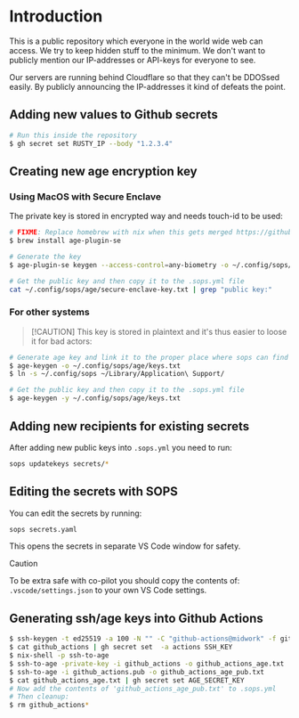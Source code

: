 # Introduction

This is a public repository which everyone in the world wide web can access.
We try to keep hidden stuff to the minimum.
We don't want to publicly mention our IP-addresses or API-keys for everyone to see.

Our servers are running behind Cloudflare so that they can't be DDOSsed easily.
By publicly announcing the IP-addresses it kind of defeats the point.

## Adding new values to Github secrets

```sh
# Run this inside the repository
$ gh secret set RUSTY_IP --body "1.2.3.4"
```

## Creating new age encryption key

### Using MacOS with Secure Enclave

The private key is stored in encrypted way and needs touch-id to be used:

```sh
# FIXME: Replace homebrew with nix when this gets merged https://github.com/NixOS/nixpkgs/pull/382902
$ brew install age-plugin-se

# Generate the key
$ age-plugin-se keygen --access-control=any-biometry -o ~/.config/sops/age/secure-enclave-key.txt

# Get the public key and then copy it to the .sops.yml file
cat ~/.config/sops/age/secure-enclave-key.txt | grep "public key:"
```

### For other systems
>
> [!CAUTION]
> This key is stored in plaintext and it's thus easier to loose it for bad actors:

```sh
# Generate age key and link it to the proper place where sops can find it
$ age-keygen -o ~/.config/sops/age/keys.txt
$ ln -s ~/.config/sops ~/Library/Application\ Support/

# Get the public key and then copy it to the .sops.yml file
$ age-keygen -y ~/.config/sops/age/keys.txt
```

## Adding new recipients for existing secrets

After adding new public keys into `.sops.yml` you need to run:

```sh
sops updatekeys secrets/*
```

## Editing the secrets with SOPS

You can edit the secrets by running:

```sh
sops secrets.yaml
```

This opens the secrets in separate VS Code window for safety.

> [!CAUTION]
> To be extra safe with co-pilot you should copy the contents of:
> `.vscode/settings.json` to your own VS Code settings.

## Generating ssh/age keys into Github Actions

```sh
$ ssh-keygen -t ed25519 -a 100 -N "" -C "github-actions@midwork" -f github_actions
$ cat github_actions | gh secret set  -a actions SSH_KEY
$ nix-shell -p ssh-to-age
$ ssh-to-age -private-key -i github_actions -o github_actions_age.txt
$ ssh-to-age -i github_actions.pub -o github_actions_age_pub.txt
$ cat github_actions_age.txt | gh secret set AGE_SECRET_KEY
# Now add the contents of 'github_actions_age_pub.txt' to .sops.yml
# Then cleanup:
$ rm github_actions*
```
